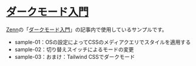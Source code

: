 # [ダークモード入門](https://zenn.dev/chabatake_i/articles/darkmode_introductions)

[Zenn](https://zenn.dev/)の「[ダークモード入門](https://zenn.dev/chabatake_i/articles/darkmode_introductions)」の記事内で使用しているサンプルです。

- sample-01：OSの設定によってCSSのメディアクエリでスタイルを適用する
- sample-02：切り替えスイッチによるモードの変更
- sample-03：おまけ：Tailwind CSSでダークモード
